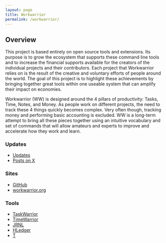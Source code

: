 ```yaml
---
layout: page
title: Workwarrior
permalink: /workwarrior/
---
```



<div class="home-columns">
  <div class="column-left">
<div class="home">
<h2>Overview</h2>
 <p>This project is based entirely on open source tools and extensions. Its purpose is to grow the ecosystem that supports these command line tools and to increase the financial supports available for the creators of the individual projects and their contributors. Each project that Workwarrior relies on is the result of the creative and voluntary efforts of people around the world. The goal of this project is to highlight these achievements by bringing together great tools within one useable system that can amplify their impact on economies.</p>

<p>Workwarrior (WW) is designed around the 4 pillars of productivity: Tasks, Time, Notes, and Money. As people work on different projects, the need to track these 4 things quickly becomes complex. Very often though, tracking money and performing basic accounting is excluded. WW is a long-term attempt to bring all these pieces together using an intuitive vocabulary and set of commands that will allow amateurs and experts to improve and accelerate how they work and learn.</p>
</div>
</div>


 <div class="column-right">
<h3>Updates</h3>
<ul>
    <li>
      <a href="categories/workwarrior/">Updates</a></li>
    <li>
      <a href="https://x.com/workwarrior">Posts on X</a></li>
</ul>

<h3>Sites</h3>
<ul>
    <li>
      <a href="https://github.com/babbworks/workwarrior">GitHub</a></li>
    <li>
      <a href="https://workwarrior.org">workwarrior.org</a></li>
</ul>
<h3>Tools</h3>
<ul>
    <li>
      <a href="https://github.com/GothenburgBitFactory/taskwarrior">TaskWarrior</a></li>
    <li>
      <a href="https://github.com/GothenburgBitFactory/timewarrior">TimeWarrior</a></li>
    <li>
      <a href="https://github.com/jrnl-org/jrnl">JRNL</a></li>
    <li>
      <a href="https://github.com/simonmichael/hledger">HLedger</a></li>
    <li>
      <a href="http://ginatrapani.github.com/todo.txt-cli">T</a></li>
</ul>
  </div>
</div>